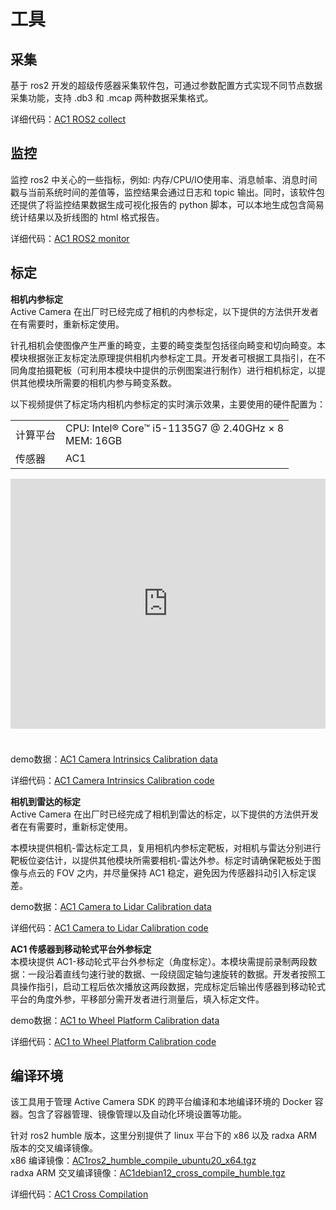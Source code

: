 # 工具  
## 采集  
基于 ros2 开发的超级传感器采集软件包，可通过参数配置方式实现不同节点数据采集功能，支持 .db3 和 .mcap 两种数据采集格式。  

详细代码：[AC1 ROS2 collect](http://10.10.0.20/super_sensor_sdk/ros2_sdk/rs_collect)  

## 监控  
监控 ros2 中关心的一些指标，例如: 内存/CPU/IO使用率、消息帧率、消息时间戳与当前系统时间的差值等，监控结果会通过日志和 topic 输出。同时，该软件包还提供了将监控结果数据生成可视化报告的 python 脚本，可以本地生成包含简易统计结果以及折线图的 html 格式报告。  

详细代码：[AC1 ROS2 monitor](http://gitlab.robosense.cn/super_sensor_sdk/ros2_sdk/rs_monitor/-/tree/main)  

## 标定  
**相机内参标定**  
Active Camera 在出厂时已经完成了相机的内参标定，以下提供的方法供开发者在有需要时，重新标定使用。

针孔相机会使图像产生严重的畸变，主要的畸变类型包括径向畸变和切向畸变。本模块根据张正友标定法原理提供相机内参标定工具。开发者可根据工具指引，在不同角度拍摄靶板（可利用本模块中提供的示例图案进行制作）进行相机标定，以提供其他模块所需要的相机内参与畸变系数。 
 
以下视频提供了标定场内相机内参标定的实时演示效果，主要使用的硬件配置为：  

<table class="docutils align-default">
    <tbody>
        <tr class="row-even">
            <td>计算平台</td>
            <td>CPU: Intel® Core™ i5-1135G7 @ 2.40GHz × 8 <br> MEM: 16GB</td>
        </tr>
        <tr class="row-odd">
            <td>传感器</td>
            <td>AC1</td>
        </tr>
    </tbody>
</table>   
<iframe style="margin-bottom: 24px;" width="100%" height="400" src="https://cdn.robosense.cn/AC_wiki/camera_intrinsics_calib.mp4" frameborder="0" allowfullscreen></iframe>  

demo数据：[AC1 Camera Intrinsics Calibration data](https://cdn.robosense.cn/AC_wiki/camera_intrinsics_calib.zip)   

详细代码：[AC1 Camera Intrinsics Calibration code](http://gitlab.robosense.cn/super_sensor_sdk/ros2_sdk/calibration/-/tree/main)   

**相机到雷达的标定**  
Active Camera 在出厂时已经完成了相机到雷达的标定，以下提供的方法供开发者在有需要时，重新标定使用。

本模块提供相机-雷达标定工具，复用相机内参标定靶板，对相机与雷达分别进行靶板位姿估计，以提供其他模块所需要相机-雷达外参。标定时请确保靶板处于图像与点云的 FOV 之内，并尽量保持 AC1 稳定，避免因为传感器抖动引入标定误差。  

demo数据：[AC1 Camera to Lidar Calibration data](https://cdn.robosense.cn/AC_wiki/camera_lidar_calib.zip)  

详细代码：[AC1 Camera to Lidar Calibration code](http://gitlab.robosense.cn/super_sensor_sdk/ros2_sdk/calibration/-/tree/main)   

**AC1 传感器到移动轮式平台外参标定**  
本模块提供 AC1-移动轮式平台外参标定（角度标定）。本模块需提前录制两段数据：一段沿着直线匀速行驶的数据、一段绕固定轴匀速旋转的数据。开发者按照工具操作指引，启动工程后依次播放这两段数据，完成标定后输出传感器到移动轮式平台的角度外参，平移部分需开发者进行测量后，填入标定文件。  

demo数据：[AC1 to Wheel Platform Calibration data](https://cdn.robosense.cn/AC_wiki/calibration_extrinsic.zip)  

详细代码：[AC1 to Wheel Platform Calibration code](http://gitlab.robosense.cn/super_sensor_sdk/ros2_sdk/calibration/-/tree/main)   

## 编译环境  
该工具用于管理 Active Camera SDK 的跨平台编译和本地编译环境的 Docker 容器。包含了容器管理、镜像管理以及自动化环境设置等功能。  

针对 ros2 humble 版本，这里分别提供了 linux 平台下的 x86 以及 radxa ARM 版本的交叉编译镜像。  
x86 编译镜像：[AC1ros2_humble_compile_ubuntu20_x64.tgz](https://cdn.robosense.cn/AC_wiki/ros2_humble_compile_ubuntu20_x64.tgz)  
radxa ARM 交叉编译镜像：[AC1debian12_cross_compile_humble.tgz](https://cdn.robosense.cn/AC_wiki/debian12_cross_compile_humble.tgz)  

详细代码：[AC1 Cross Compilation](http://10.10.0.20/super_sensor_sdk/ros2_sdk/sdk_infra/-/tree/main/tools/cross_compilation)  